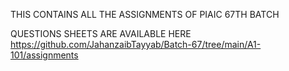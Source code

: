 THIS CONTAINS ALL THE ASSIGNMENTS OF PIAIC 67TH BATCH 
 
QUESTIONS SHEETS ARE AVAILABLE HERE 
https://github.com/JahanzaibTayyab/Batch-67/tree/main/A1-101/assignments 